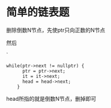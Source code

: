 # 简单的链表题

删除倒数N节点，先使ptr只向正数的N节点

然后

`

```
while(ptr->next != nullptr) {
      ptr = ptr->next;
      it = it->next;
      head = head->next;
    }
````

head所指的就是倒数N节点，删掉即可
